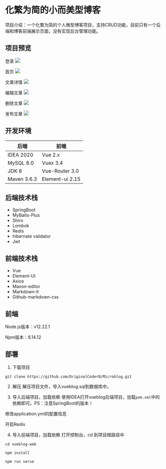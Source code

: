 # 化繁为简的小而美型博客
项目介绍：一个化繁为简的个人微型博客项目，支持CRUD功能，目前只有一个后端和博客前端展示页面，没有实现后台管理功能。

## 项目预览
登录
![](https://cdn.jsdelivr.net/gh/OriginalCoder0/gallery@master/images/1626612263901-login.png)

首页
![](https://cdn.jsdelivr.net/gh/OriginalCoder0/gallery@master/images/1626612288664-home.png)

文章详情
![](https://cdn.jsdelivr.net/gh/OriginalCoder0/gallery@master/images/1626612306183-blogdetails.png)

编辑文章
![](https://cdn.jsdelivr.net/gh/OriginalCoder0/gallery@master/images/1626612328009-edit.png)

删除文章
![](https://cdn.jsdelivr.net/gh/OriginalCoder0/gallery@master/images/1626612346250-delete.png)

发布文章
![](https://cdn.jsdelivr.net/gh/OriginalCoder0/gallery@master/images/1626612369723-publish.png)



## 开发环境
|后端|前端|
|-|-|
|IDEA 2020|Vue 2.x|
|MySQL 8.0|Vuex 3.4|
|JDK 8|Vue-Router 3.0|
|Maven 3.6.3|Element-ui 2.15|


## 后端技术栈
+ SpringBoot
+ MyBatis-Plus
+ Shiro
+ Lombok
+ Redis
+ hibernate validator
+ Jwt

## 前端技术栈
+ Vue
+ Element-UI
+ Axios
+ Mavon-editor
+ Markdown-it
+ Github-markdown-css


## 前端

Node.js版本：v12.22.1

Npm版本：6.14.12


## 部署
1. 下载项目
```git
git clone https://github.com/OriginalCoder0/Microblog.git
```
2. 解压
解压项目文件，导入vueblog.sql到数据库中。

3. 导入后端项目，加载依赖
使用IDEA打开vueblog后端项目，加载`pom.xml`中的依赖即可。PS：注意SpringBoot的版本！

修改application.yml的配置信息

开启Redis

4. 导入前端项目，加载依赖
打开控制台，cd 到项目根路径中
```
cd vueblog-web
```
```
npm install
```

```
npm run serve
```